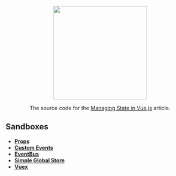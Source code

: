 <div align="center">
  <p>
    <img src="https://i.imgur.com/SUFg6FO.png" width="250"/>
  </p>

  <p>The source code for the <a href="https://medium.com/fullstackio/managing-state-in-vue-js-23a0352b1c87" target="_blank">Managing State in Vue.js</a> article.</p>
</div>

## Sandboxes
* <strong><a href="https://codesandbox.io/s/github/fullstackio/awesome-fullstack-tutorials/tree/master/vue/managing_state_01/props?from-embed" target="_blank">Props</a></strong>
* <strong><a href="https://codesandbox.io/s/github/fullstackio/awesome-fullstack-tutorials/tree/master/vue/managing_state_01/custom-events?from-embed" target="_blank">Custom Events</a></strong>
* <strong><a href="https://codesandbox.io/s/github/fullstackio/awesome-fullstack-tutorials/tree/master/vue/managing_state_01/event-bus?from-embed" target="_blank">EventBus</a></strong>
* <strong><a href="https://codesandbox.io/s/github/fullstackio/awesome-fullstack-tutorials/tree/master/vue/managing_state_01/simple-global-store?from-embed" target="_blank">Simple Global Store</a></strong>
* <strong><a href="https://codesandbox.io/s/github/fullstackio/awesome-fullstack-tutorials/tree/master/vue/managing_state_01/vuex-store?from-embed" target="_blank">Vuex</a></strong>
